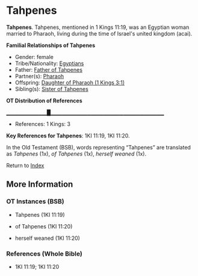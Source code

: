 # Tahpenes
**Tahpenes**. 
Tahpenes, mentioned in 1 Kings 11:19, was an Egyptian woman married to Pharaoh, living during the time of Israel's united kingdom (acai). 




**Familial Relationships of Tahpenes**


* Gender: female
* Tribe/Nationality: [Egyptians](../../../groups/md/acai/Egypt.md)
* Father: [Father of Tahpenes](FatherOfTahpenes.md)
* Partner(s): [Pharaoh](Pharaoh.7.md)
* Offspring: [Daughter of Pharaoh (1 Kings 3:1)](DaughterOfPharaoh.2.md)
* Sibling(s): [Sister of Tahpenes](SisterOfTahpenes.md)


**OT Distribution of References**

▁▁▁▁▁▁▁▁▁▁█▁▁▁▁▁▁▁▁▁▁▁▁▁▁▁▁▁▁▁▁▁▁▁▁▁▁▁▁
* References: 1 Kings: 3



**Key References for Tahpenes**: 
1KI 11:19, 1KI 11:20. 


In the Old Testament (BSB), words representing “Tahpenes” are translated as 
*Tahpenes* (1x), *of Tahpenes* (1x), *herself weaned* (1x). 




Return to [Index](00-Index.md)

## More Information

### OT Instances (BSB)

* Tahpenes (1KI 11:19)

* of Tahpenes (1KI 11:20)

* herself weaned (1KI 11:20)



### References (Whole Bible)

* 1KI 11:19; 1KI 11:20




